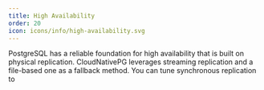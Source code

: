 ```yaml
---
title: High Availability
order: 20
icon: icons/info/high-availability.svg
---
```

PostgreSQL has a reliable foundation for high availability that is built on
physical replication. CloudNativePG leverages streaming replication and a
file-based one as a fallback method. You can tune synchronous replication to
